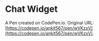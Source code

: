 # Chat Widget

A Pen created on CodePen.io. Original URL: [https://codepen.io/ankit567/pen/wVKzxV](https://codepen.io/ankit567/pen/wVKzxV).

